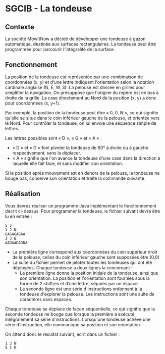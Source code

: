 # SGCIB - La tondeuse

## Contexte

La société MowItNow a décidé de développer une tondeuse à gazon automatique, destinée aux surfaces rectangulaires. La
tondeuse peut être programmée pour parcourir l'intégralité de la surface.

## Fonctionnement

La position de la tondeuse est représentée par une combinaison de coordonnées (x, y) et d'une lettre indiquant l'orientation
selon la notation cardinale anglaise (N, E, W, S). La pelouse est divisée en grilles pour simplifier la
navigation. On présuppose que l'origine du repère est en bas à droite de la grille. La case directement au Nord de la 
position (x, y) a donc pour coordonnées (x, y+1).

Par exemple, la position de la tondeuse peut être « 0, 0, N », ce qui signifie qu'elle se situe dans le coin inférieur
gauche de la pelouse, et orientée vers le Nord. Pour contrôler la tondeuse, on lui envoie une séquence simple de
lettres.

Les lettres possibles sont « D », « G » et « A » :
- « D » et « G » font pivoter la tondeuse de 90° à droite ou à gauche respectivement, sans la déplacer.
- « A » signifie que l'on avance la tondeuse d'une case dans la direction à laquelle elle fait face, et sans modifier son orientation. 
  
Si la position après mouvement est en dehors de la pelouse, la tondeuse ne bouge pas, conserve son orientation et traite la commande suivante.

## Réalisation
Vous devrez réaliser un programme Java implémentant le fonctionnement décrit ci-dessus.
Pour programmer la tondeuse, le fichier suivant devra être lu en entrée :

```
5 5
1 2 N
GAGAGAGAA
3 3 E
AADAADADDA
```

- La première ligne correspond aux coordonnées du coin supérieur droit de la pelouse, celles du coin inférieur gauche
  sont supposées être (0,0)
- La suite du fichier permet de piloter toutes les tondeuses qui ont été déployées. Chaque tondeuse a deux lignes la
  concernant :
    - La première ligne donne la position initiale de la tondeuse, ainsi que son orientation. La position et
      l'orientation sont fournies sous la forme de 2 chiffres et d’une lettre, séparés par un espace
    - La seconde ligne est une série d'instructions ordonnant à la tondeuse d'explorer la pelouse. Les instructions sont
      une suite de caractères sans espaces.

Chaque tondeuse se déplace de façon séquentielle, ce qui signifie que la seconde tondeuse ne bouge que lorsque la
première a exécuté intégralement sa série d'instructions. Lorsqu'une tondeuse achève une série d'instruction, elle
communique sa position et son orientation.

On attend donc le résultat suivant, écrit dans un fichier :

```
1 3 N
5 1 E
```

